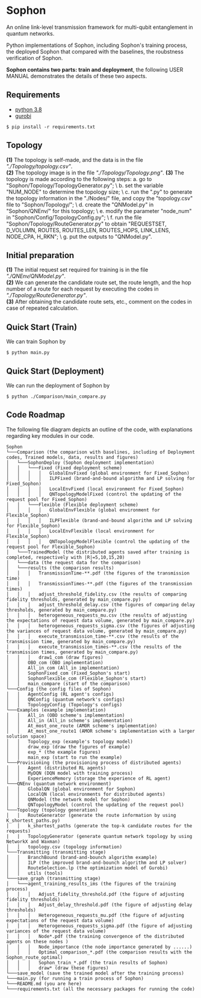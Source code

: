 # Sophon
An online link-level transmission framework for multi-qubit entanglement in quantum networks.  

Python implementations of Sophon, including Sophon's training process, the deployed Sophon that compared with the baselines, the roubstness verification of Sophon.   

**Sophon contains two parts: train and deployment**, the following USER MANUAL demonstrates the details of these two aspects.

## Requirements
- [python 3.8](https://www.python.org/downloads/release/python-380/)
- [gurobi](https://www.gurobi.com/downloads/request-an-evaluation-license/?utm_source=google&utm_medium=cpc&utm_campaign=2024+na+googleads+request+an+evaluation+license&campaignid=193283256&adgroupid=51266130904&creative=601650357807&keyword=gurobipy&matchtype=e&_bn=g&gad_source=1&gclid=Cj0KCQjwq_G1BhCSARIsACc7NxofDNZjgmZVqlw7PuCsPqacAqqLqt7vJC24x2u_CyN4yM7LUmwxRHsaAt9KEALw_wcB)

```shell
$ pip install -r requirements.txt
```

## Topology
**(1)** The topology is self-made, and the data is in the file *"./Topology/topology.csv"*.    
**(2)** The topology image is in the file *"./Topology/Topology.png"*. 
**(3)** The topology is made according to the following steps:
a. go to "Sophon/Topology/TopologyGenerator.py";  \\
b. set the variable "NUM_NODE" to determine the topology size; \\
c. run the ".py" to generate the topology information in the "./Nodes/" file, and copy the "topology.csv" file to "Sophon/Topology/"; \\
d. create the "QNModel.py" in "Sophon/QNEnv/" for this topology; \\
e. modify the parameter "node_num" in "Sophon/Config/TopologyConfig.py"; \\
f. run the file "Sophon/Topology/RouteGenerator.py" to obtain "REQUESTSET, D_VOLUMN, ROUTES, ROUTES_LEN, ROUTES_HOPS, LINK_LENS, NODE_CPA, H_RKN"; \\
g. put the outputs to "QNModel.py".



## Initial preparation
**(1)** The initial request set required for training is in the file *"./QNEnv/QNModel.py"*.  
**(2)** We can generate the candidate route set, the route length, and the hop number of a route for each request by executing the codes in *"./Topology/RouteGenerator.py"*.  
**(3)** After obtaining the candidate route sets, etc., comment on the codes in case of repeated calculation.  

## Quick Start (Train)
We can train Sophon by 
```shell
$ python main.py
```
## Quick Start (Deployment)
We can run the deployment of Sophon by
```shell
$ python ./Comparison/main_compare.py
```

## Code Roadmap

The following file diagram depicts an outline of the code, with explanations
regarding key modules in our code. 

```
Sophon
└───Comparison (the comparison with baselines, including of Deployment codes, Trained models, data, results and figures)
│   └───SophonDeploy (Sophon deployment implementation)
│   │   └───Fixed (Fixed deployment scheme)
│   │   │   │   GlobalEnvFixed (global environment for Fixed_Sophon)
│   │   │   │   ILPFixed (brand-and-bound algorithm and LP solving for Fixed_Sophon)
│   │   │   │   LocalEnvFixed (local environment for Fixed_Sophon)
│   │   │   │   QNTopologyModelFixed (control the updating of the request pool for Fixed_Sophon)
│   │   └───Flexible (Flexible deployment scheme)
│   │   │   │   GlobalEnvFlexible (global environment for Flexible_Sophon)
│   │   │   │   ILPFlexible (brand-and-bound algorithm and LP solving for Flexible_Sophon)
│   │   │   │   LocalEnvFlexible (local environment for Flexible_Sophon)
│   │   │   │   QNTopologyModelFlexible (control the updating of the request pool for Flexible_Sophon)
│   └───TrainedModel (the distributed agents saved after training is completed, respectively with |R|=5,10,15,20)
│   └───data (the request data for the comparison)
│   └───results (the comparison results)
│   │   │   TransmissionTime-**.pdf (the figures of the transmission time)
│   │   │   TransmissionTimes-**.pdf (the figures of the transmission times)
│   │   │   adjust_threshold_fidelity.csv (the results of comparing fidelity thresholds, generated by main_compare.py)
│   │   │   adjust_threshold_delay.csv (the figures of comparing delay thresholds, generated by main_compare.py)
│   │   │   heterogeneous_requests_mu.csv (the results of adjusting the expectations of request data volume, generated by main_compare.py)
│   │   │   heterogeneous_requests_sigma.csv (the figures of adjusting the variances of request data volume, generated by main_compare.py)
│   │   │   execute_transmission_time-**.csv (the results of the transmission time, generated by main_compare.py)
│   │   │   execute_transmission_times-**.csv (the results of the transmission times, generated by main_compare.py)
│   │   │   draw1_com (draw figures)
│   │   OBO_com (OBO implementation)
│   │   All_in_com (All_in implementation)
│   │   SophonFixed_com (Fixed_Sophon's start)
│   │   SophonFlexible_com (Flexible_Sophon's start)
│   │   main_compare (start of the comparison)
└───Config (the config files of Sophon)
│   │   AgentConfig (RL agent's configs)
│   │   QNConfig (quantum network's configs)
│   │   TopologyConfig (Topology's configs)
└───Examples (example implementation)
│   │   All_in (OBO scheme's implementation)
│   │   All_in (All_in scheme's implementation)
│   │   At_most_one_route (AMOR scheme's implementation)
│   │   At_most_one_route1 (AMOR scheme's implementation with a larger solution space)
│   │   Topology_exp (example's topology model)
│   │   draw_exp (draw the figures of example)
│   │   exp_* (the example figures)
│   │   main_exp (start to run the example)
└───Provisioning (the provisioning process of distributed agents)
│   │   Agent (distributed RL agents)
│   │   MyDQN (DQN model with training process)
│   │   ExperienceMemory (storage the experience of RL agent)
└───QNEnv (quantum network environment)
│   │   GlobalQN (global environment for Sophon)
│   │   LocalQN (local environments for distributed agents)
│   │   QNModel (the network model for Sophon)
│   │   QNTopologyModel (control the updating of the request pool)
└───Topology (topology generation)
│   │   RouteGenerator (generate the route information by using K_shortest_paths.py)
│   │   k_shortest_paths (generate the top-k candidate routes for the requests)
|   |   TopologyGenerator (generate quantum network topology by using NetworkX and Waxman)
│   │   topology.csv (topology information)
└───Transmitting (transmitting stage)
│   │   BranchBound (brand-and-bounch algorithm example)
│   │   ILP (the improved brand-and-bounch algorithm and LP solver)
│   │   RouteSelection.lp (the optimization model of Gurobi)
│   │   utils (tools)
└───save_graph (transmitting stage)
│   └───agent_training_results_ims (the figures of the training process)
│   │   │   Adjust_fidelity_threshold.pdf (the figure of adjusting fidelity thresholds)
│   │   │   Adjust_delay_threshold.pdf (the figure of adjusting delay thresholds)
│   │   │   Heterogeneous_requests_mu.pdf (the figure of adjusting expectations of the request data volume)
│   │   │   Heterogeneous_requests_sigma.pdf (the figure of adjusting variances of the request data volume)
│   │   │   Node*.pdf (the training convergence of the distributed agents on these nodes )
│   │   │   Node_importance (the node importance generated by ......)
│   │   │   Optimal_comparison_*.pdf (the comparison results with the Sophon_route_optimal)
│   │   │   Sophon_train_*.pdf (the train results of Sophon)
│   │   │   draw* (draw these figures)
└───save_model (save the trained model after the training process)
└───main.py (for running a train process of Sophon)
└───README.md (you are here)
└───requirements.txt (all the necessary packages for running the code)



